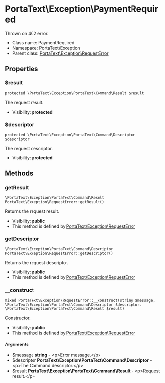 PortaText\Exception\PaymentRequired
===============

Thrown on 402 error.




* Class name: PaymentRequired
* Namespace: PortaText\Exception
* Parent class: [PortaText\Exception\RequestError](PortaText-Exception-RequestError.md)





Properties
----------


### $result

    protected \PortaText\Exception\PortaText\Command\Result $result

The request result.



* Visibility: **protected**


### $descriptor

    protected \PortaText\Exception\PortaText\Command\Descriptor $descriptor

The request descriptor.



* Visibility: **protected**


Methods
-------


### getResult

    \PortaText\Exception\PortaText\Command\Result PortaText\Exception\RequestError::getResult()

Returns the request result.



* Visibility: **public**
* This method is defined by [PortaText\Exception\RequestError](PortaText-Exception-RequestError.md)




### getDescriptor

    \PortaText\Exception\PortaText\Command\Descriptor PortaText\Exception\RequestError::getDescriptor()

Returns the request descriptor.



* Visibility: **public**
* This method is defined by [PortaText\Exception\RequestError](PortaText-Exception-RequestError.md)




### __construct

    mixed PortaText\Exception\RequestError::__construct(string $message, \PortaText\Exception\PortaText\Command\Descriptor $descriptor, \PortaText\Exception\PortaText\Command\Result $result)

Constructor.



* Visibility: **public**
* This method is defined by [PortaText\Exception\RequestError](PortaText-Exception-RequestError.md)


#### Arguments
* $message **string** - &lt;p&gt;Error message.&lt;/p&gt;
* $descriptor **PortaText\Exception\PortaText\Command\Descriptor** - &lt;p&gt;The Command descriptor.&lt;/p&gt;
* $result **PortaText\Exception\PortaText\Command\Result** - &lt;p&gt;Request result.&lt;/p&gt;


